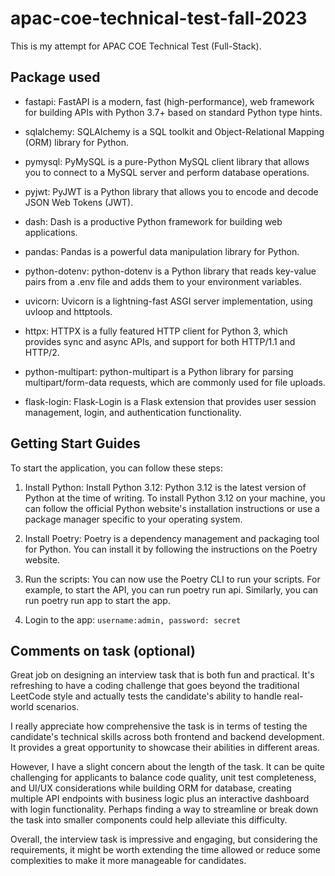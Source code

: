 # apac-coe-technical-test-fall-2023
This is my attempt for APAC COE Technical Test (Full-Stack).

## Package used

- fastapi: FastAPI is a modern, fast (high-performance), web framework for building APIs with Python 3.7+ based on standard Python type hints.

- sqlalchemy: SQLAlchemy is a SQL toolkit and Object-Relational Mapping (ORM) library for Python.

- pymysql: PyMySQL is a pure-Python MySQL client library that allows you to connect to a MySQL server and perform database operations.

- pyjwt: PyJWT is a Python library that allows you to encode and decode JSON Web Tokens (JWT).

- dash: Dash is a productive Python framework for building web applications.

- pandas: Pandas is a powerful data manipulation library for Python.

- python-dotenv: python-dotenv is a Python library that reads key-value pairs from a .env file and adds them to your environment variables.

- uvicorn: Uvicorn is a lightning-fast ASGI server implementation, using uvloop and httptools.

- httpx: HTTPX is a fully featured HTTP client for Python 3, which provides sync and async APIs, and support for both HTTP/1.1 and HTTP/2.

- python-multipart: python-multipart is a Python library for parsing multipart/form-data requests, which are commonly used for file uploads.

- flask-login: Flask-Login is a Flask extension that provides user session management, login, and authentication functionality.

## Getting Start Guides
To start the application, you can follow these steps:

1. Install Python: Install Python 3.12: Python 3.12 is the latest version of Python at the time of writing. To install Python 3.12 on your machine, you can follow the official Python website's installation instructions or use a package manager specific to your operating system.

1. Install Poetry: Poetry is a dependency management and packaging tool for Python. You can install it by following the instructions on the Poetry website.

1. Run the scripts: You can now use the Poetry CLI to run your scripts. For example, to start the API, you can run poetry run api. Similarly, you can run poetry run app to start the app.

1. Login to the app: `username:admin, password: secret`

## Comments on task (optional)
Great job on designing an interview task that is both fun and practical. It's refreshing to have a coding challenge that goes beyond the traditional LeetCode style and actually tests the candidate's ability to handle real-world scenarios.

I really appreciate how comprehensive the task is in terms of testing the candidate's technical skills across both frontend and backend development. It provides a great opportunity to showcase their abilities in different areas.

However, I have a slight concern about the length of the task. It can be quite challenging for applicants to balance code quality, unit test completeness, and UI/UX considerations while building ORM for database, creating multiple API endpoints with business logic plus an interactive dashboard with login functionality. Perhaps finding a way to streamline or break down the task into smaller components could help alleviate this difficulty.

Overall, the interview task is impressive and engaging, but considering the requirements, it might be worth extending the time allowed or reduce some complexities to make it more manageable for candidates.
